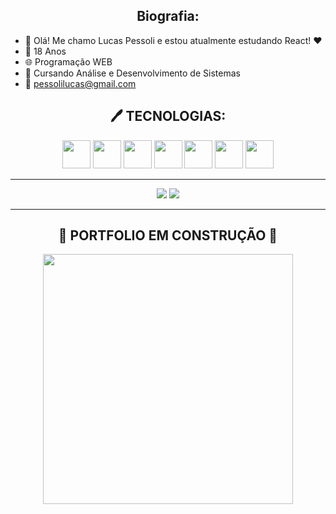<h2 align="center">Biografia:</h2>

- 👋 Olá! Me chamo Lucas Pessoli e estou atualmente estudando React! ❤️
- 🎉 18 Anos
- 🌐 Programação WEB
- 📖 Cursando Análise e Desenvolvimento de Sistemas
- 📧 pessolilucas@gmail.com

<h2 align="center">🖊️ TECNOLOGIAS:</h2>
<div align="center">
<img src="https://cdn.jsdelivr.net/gh/devicons/devicon/icons/nodejs/nodejs-original.svg" height=45px />
<img src="https://cdn.jsdelivr.net/gh/devicons/devicon/icons/react/react-original.svg" height=45px />
<img src="https://cdn-icons-png.flaticon.com/512/460/460752.png" height=45px />
<img src="https://cdn.jsdelivr.net/gh/devicons/devicon/icons/javascript/javascript-original.svg" height=45px />
<img src="https://cdn.jsdelivr.net/gh/devicons/devicon/icons/html5/html5-original.svg" height=45px/>
<img src="https://cdn.jsdelivr.net/gh/devicons/devicon/icons/css3/css3-original.svg" height=45px/>
<img src="https://cdn.jsdelivr.net/gh/devicons/devicon/icons/csharp/csharp-original.svg" height=45px/>
                    
  
</div>

---

<div align="center">

![](https://github-readme-stats.vercel.app/api?username=lucaspessoli&theme=dark&hide_border=false&include_all_commits=false&count_private=false)
![](https://github-readme-streak-stats.herokuapp.com/?user=lucaspessoli&theme=dark&hide_border=false)

</div>
  
<div align="center">


</div>

---

<h2 align="center">🔧 PORTFOLIO EM CONSTRUÇÃO 🔧</h2>


<div align="center">


<img src="https://github.com/lucaspessoli/lucaspessoli/assets/115120374/90b3c666-e687-4ff5-a7f2-b442a9d77ffd" width=400px />

</div>
